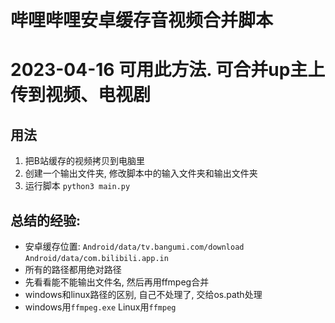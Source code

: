 # 哔哩哔哩安卓缓存音视频合并脚本
# 2023-04-16 可用此方法. 可合并up主上传到视频、电视剧


## 用法
1. 把B站缓存的视频拷贝到电脑里
2. 创建一个输出文件夹,  修改脚本中的输入文件夹和输出文件夹
3. 运行脚本 `python3 main.py`

## 总结的经验:
- 安卓缓存位置: `Android/data/tv.bangumi.com/download`  `Android/data/com.bilibili.app.in`
- 所有的路径都用绝对路径
- 先看看能不能输出文件名,   然后再用ffmpeg合并
- windows和linux路径的区别, 自己不处理了, 交给os.path处理
- windows用`ffmpeg.exe`  Linux用`ffmpeg`

